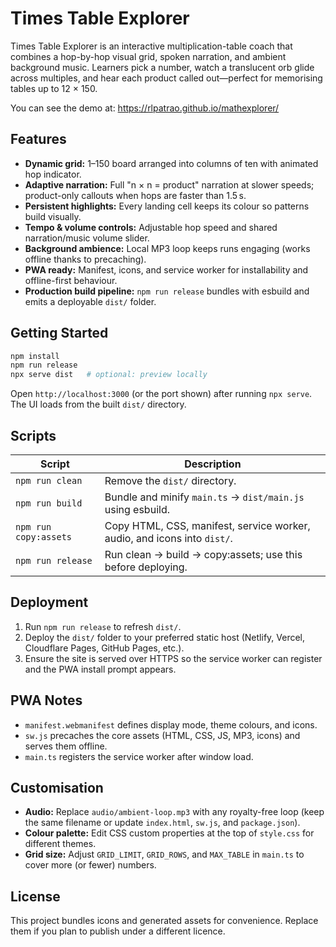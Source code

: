 # Times Table Explorer

Times Table Explorer is an interactive multiplication-table coach that combines a hop-by-hop visual grid, spoken narration, and ambient background music. Learners pick a number, watch a translucent orb glide across multiples, and hear each product called out—perfect for memorising tables up to 12 × 150.

You can see the demo at: https://rlpatrao.github.io/mathexplorer/

## Features

- **Dynamic grid:** 1–150 board arranged into columns of ten with animated hop indicator.
- **Adaptive narration:** Full "n × n = product" narration at slower speeds; product-only callouts when hops are faster than 1.5 s.
- **Persistent highlights:** Every landing cell keeps its colour so patterns build visually.
- **Tempo & volume controls:** Adjustable hop speed and shared narration/music volume slider.
- **Background ambience:** Local MP3 loop keeps runs engaging (works offline thanks to precaching).
- **PWA ready:** Manifest, icons, and service worker for installability and offline-first behaviour.
- **Production build pipeline:** `npm run release` bundles with esbuild and emits a deployable `dist/` folder.

## Getting Started

```bash
npm install
npm run release
npx serve dist   # optional: preview locally
```

Open `http://localhost:3000` (or the port shown) after running `npx serve`. The UI loads from the built `dist/` directory.

## Scripts

| Script          | Description |
|-----------------|-------------|
| `npm run clean` | Remove the `dist/` directory. |
| `npm run build` | Bundle and minify `main.ts` → `dist/main.js` using esbuild. |
| `npm run copy:assets` | Copy HTML, CSS, manifest, service worker, audio, and icons into `dist/`. |
| `npm run release` | Run clean → build → copy:assets; use this before deploying. |

## Deployment

1. Run `npm run release` to refresh `dist/`.
2. Deploy the `dist/` folder to your preferred static host (Netlify, Vercel, Cloudflare Pages, GitHub Pages, etc.).
3. Ensure the site is served over HTTPS so the service worker can register and the PWA install prompt appears.

## PWA Notes

- `manifest.webmanifest` defines display mode, theme colours, and icons.
- `sw.js` precaches the core assets (HTML, CSS, JS, MP3, icons) and serves them offline.
- `main.ts` registers the service worker after window load.

## Customisation

- **Audio:** Replace `audio/ambient-loop.mp3` with any royalty-free loop (keep the same filename or update `index.html`, `sw.js`, and `package.json`).
- **Colour palette:** Edit CSS custom properties at the top of `style.css` for different themes.
- **Grid size:** Adjust `GRID_LIMIT`, `GRID_ROWS`, and `MAX_TABLE` in `main.ts` to cover more (or fewer) numbers.

## License

This project bundles icons and generated assets for convenience. Replace them if you plan to publish under a different licence.

